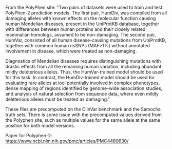 From the PolyPhen site:
"Two pairs of datasets were used to train and test PolyPhen-2 prediction models. The first pair, HumDiv, was compiled from all damaging alleles with known effects on the molecular function causing human Mendelian diseases, present in the UniProtKB database, together with differences between human proteins and their closely related mammalian homologs, assumed to be non-damaging. The second pair, HumVar, consisted of all human disease-causing mutations from UniProtKB, together with common human nsSNPs (MAF>1%) without annotated involvement in disease, which were treated as non-damaging.

Diagnostics of Mendelian diseases requires distinguishing mutations with drastic effects from all the remaining human variation, including abundant mildly deleterious alleles. Thus, the HumVar-trained model should be used for this task. In contrast, the HumDiv-trained model should be used for evaluating rare alleles at loci potentially involved in complex phenotypes, dense mapping of regions identified by genome-wide association studies, and analysis of natural selection from sequence data, where even mildly deleterious alleles must be treated as damaging."

These files are precomputed on the ClinVar benchmark and the Samocha truth sets.  There is some issue with the precomputed values derived from the Polyphen site, such as multiple values for the same allele at the same position for both model versions.

Paper for Polyphen-2: https://www.ncbi.nlm.nih.gov/pmc/articles/PMC4480630/
